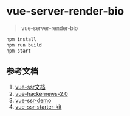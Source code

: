 # vue-server-render-bio

> vue-server-render-bio

```bash
npm install
npm run build
npm start
```

## 参考文档

1. [vue-ssr文档](https://ssr.vuejs.org/zh)
2. [vue-hackernews-2.0](https://github.com/vuejs/vue-hackernews-2.0)
3. [vue-ssr-demo](https://github.com/ZhengZhouXu/vue-ssr-demo)
4. [vue-ssr-starter-kit](https://github.com/doabit/vue-ssr-starter-kit)